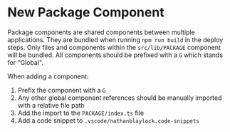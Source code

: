 # New Package Component

Package components are shared components between multiple applications. They are bundled when running `npm run build` in the deploy steps. Only files and components within the `src/lib/PACKAGE` component will be bundled. All components should be prefixed with a `G` which stands for "Global".

When adding a component:

1. Prefix the component with a `G`
2. Any other global component references should be manually imported with a relative file path
3. Add the import to the `PACKAGE/index.ts` file
4. Add a code snippet to `.vscode/nathanblaylock.code-snippets`